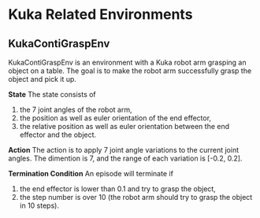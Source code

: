 # Kuka Related Environments

## KukaContiGraspEnv
KukaContiGraspEnv is an environment with a Kuka robot arm grasping an object on a table. The goal is to make the robot arm successfully grasp the object and pick it up.

**State**
The state consists of 
1. the 7 joint angles of the robot arm,
2. the position as well as euler orientation of the end effector,
3. the relative position as well as euler orientation between the end effector and the object.

**Action**
The action is to apply 7 joint angle variations to the current joint angles. The dimention is 7, and the range of each variation is [-0.2, 0.2].

**Termination Condition**
An episode will terminate if
1. the end effector is lower than 0.1 and try to grasp the object, 
2. the step number is over 10 (the robot arm should try to grasp the object in 10 steps).
